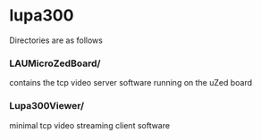 # lupa300
Directories are as follows
### LAUMicroZedBoard/
contains the tcp video server software running on the uZed board

### Lupa300Viewer/
minimal tcp video streaming client software
